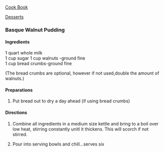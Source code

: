 [Cook Book]()  

[Desserts]()  

### Basque Walnut Pudding


#### Ingredients

1 quart whole milk				
1 cup sugar
1 cup walnuts -ground fine			
1 cup bread crumbs-ground fine

(The bread crumbs are optional, however if not used,double the amount of walnuts.)

#### Preparations

1. Put bread out to dry a day ahead (if using bread crumbs)

#### Directions

1. Combine all ingredients in a medium size kettle and bring to a boil over low heat, stirring constantly unitl it thickens. This will scorch if not stirred. 

2. Pour into serving bowls and chill...serves six

